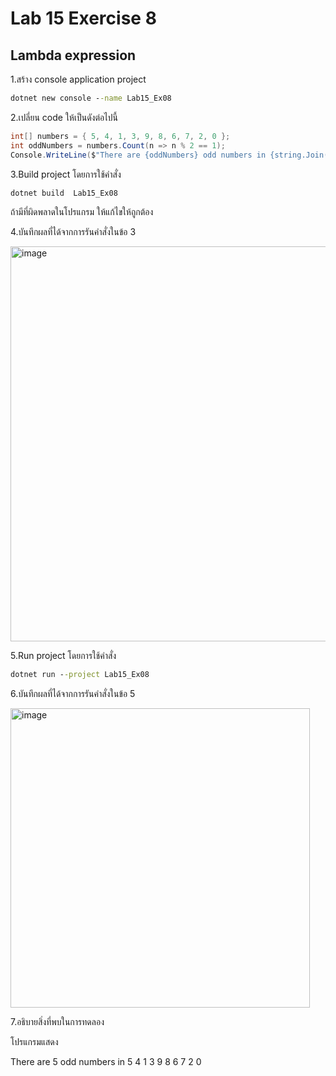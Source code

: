 # Lab 15 Exercise 8

## Lambda expression

1.สร้าง console application project

```cmd
dotnet new console --name Lab15_Ex08
```

2.เปลี่ยน code ให้เป็นดังต่อไปนี้

```cs
int[] numbers = { 5, 4, 1, 3, 9, 8, 6, 7, 2, 0 };
int oddNumbers = numbers.Count(n => n % 2 == 1);
Console.WriteLine($"There are {oddNumbers} odd numbers in {string.Join(" ", numbers)}");
```

3.Build project โดยการใช้คำสั่ง

```cmd
dotnet build  Lab15_Ex08
```

ถ้ามีที่ผิดพลาดในโปรแกรม ให้แก้ไขให้ถูกต้อง

4.บันทึกผลที่ได้จากการรันคำสั่งในข้อ 3

<img width="632" alt="image" src="https://github.com/chatladawongkanyon/03376836-OOP-2566-Lab-15/assets/144195963/931dc58c-31ba-44ec-956e-b6b62ebd9a54">

5.Run project โดยการใช้คำสั่ง

```cmd
dotnet run --project Lab15_Ex08
```

6.บันทึกผลที่ได้จากการรันคำสั่งในข้อ 5

<img width="479" alt="image" src="https://github.com/chatladawongkanyon/03376836-OOP-2566-Lab-15/assets/144195963/d9073049-922a-4c73-aa50-46bd0cb63d1a">

7.อธิบายสิ่งที่พบในการทดลอง

โปรแกรมแสดง

There are 5 odd numbers in 5 4 1 3 9 8 6 7 2 0
